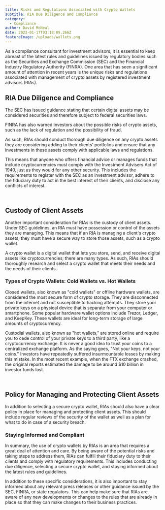 ```yaml
---
title: Risks and Regulations Associated with Crypto Wallets
subtitle: RIA Due Diligence and Compliance
category:
  - Compliance
author: David McNeal
date: 2023-01-17T03:18:09.266Z
featureImage: /uploads/wallets.png
---
```

As a compliance consultant for investment advisors, it is essential to keep abreast of the latest rules and guidelines issued by regulatory bodies such as the Securities and Exchange Commission (SEC) and the Financial Industry Regulatory Authority (FINRA). One area that has seen a significant amount of attention in recent years is the unique risks and regulations associated with management of crypto assets by registered investment advisors (RIAs).

## RIA Due Diligence and Compliance

The SEC has issued guidance stating that certain digital assets may be considered securities and therefore subject to federal securities laws. 

FINRA has also warned investors about the possible risks of crypto assets, such as the lack of regulation and the possibility of fraud. 

As such, RIAs should conduct thorough due diligence on any crypto assets they are considering adding to their clients' portfolios and ensure that any investments in these assets comply with applicable laws and regulations.

This means that anyone who offers financial advice or manages funds that include cryptocurrencies must comply with the Investment Advisers Act of 1940, just as they would for any other security. This includes the requirements to register with the SEC as an investment advisor, adhere to the fiduciary duty to act in the best interest of their clients, and disclose any conflicts of interest.

 

## Custody of Client Assets

Another important consideration for RIAs is the custody of client assets. Under SEC guidelines, an RIA must have possession or control of the assets they are managing. This means that if an RIA is managing a client's crypto assets, they must have a secure way to store those assets, such as a crypto wallet.

A crypto wallet is a digital wallet that lets you store, send, and receive digital assets like cryptocurrencies; there are many types. As such, RIAs should thoroughly research and select a crypto wallet that meets their needs and the needs of their clients.

### Types of Crypto Wallets: Cold Wallets vs. Hot Wallets

Closed wallets, also known as "cold wallets" or offline hardware wallets, are considered the most secure form of crypto storage. They are disconnected from the internet and not susceptible to hacking attempts. They store your private keys on a physical device that is separate from your computer or smartphone. Some popular hardware wallet options include Trezor, Ledger, and KeepKey. These wallets are ideal for long-term storage of large amounts of cryptocurrency.

Custodial wallets, also known as "hot wallets," are stored online and require you to cede control of your private keys to a third party, like a cryptocurrency exchange. It is never a good idea to trust your coins to a centralized exchange platform. As the saying goes, "Not your keys, not your coins." Investors have repeatedly suffered insurmountable losses by making this mistake. In the most recent example, when the FTX exchange crashed, the original reports estimated the damage to be around $10 billion in investor funds lost.

 

## Policy for Managing and Protecting Client Assets

In addition to selecting a secure crypto wallet, RIAs should also have a clear policy in place for managing and protecting client assets. This should include regular reviews of the security of the wallet as well as a plan for what to do in case of a security breach.

### Staying Informed and Compliant

In summary, the use of crypto wallets by RIAs is an area that requires a great deal of attention and care. By being aware of the potential risks and taking steps to address them, RIAs can fulfill their fiduciary duty to their clients and comply with regulatory requirements. This includes conducting due diligence, selecting a secure crypto wallet, and staying informed about the latest rules and guidelines.

In addition to these specific considerations, it is also important to stay informed about any relevant press releases or other guidance issued by the SEC, FINRA, or state regulators. This can help make sure that RIAs are aware of any new developments or changes to the rules that are already in place so that they can make changes to their business practices.